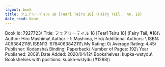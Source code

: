 ```yaml
---
layout: book
title: フェアリーテイル 18 [Fearī Teiru 18] (Fairy Tail,  no. 18)
date_read: None
---
```


Book Id: 7927723\ 
Title: フェアリーテイル 18 [Fearī Teiru 18] (Fairy Tail, #18)\ 
Author: Hiro Mashima\ 
Author l-f: Mashima, Hiro\ 
Additional Authors: \ 
ISBN: 4063842118\ 
ISBN13: 9784063842111\ 
My Rating: 0\ 
Average Rating: 4.45\ 
Publisher: Kodansha\ 
Binding: Paperback\ 
Number of Pages: 192\ 
Year Published: 2009\ 
Date Added: 2020/04/12\ 
Bookshelves: kupka-wstydu\ 
Bookshelves with positions: kupka-wstydu (#1288)\ 

